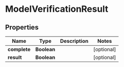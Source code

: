 # ModelVerificationResult

## Properties
Name | Type | Description | Notes
------------ | ------------- | ------------- | -------------
**complete** | **Boolean** |  |  [optional]
**result** | **Boolean** |  |  [optional]
